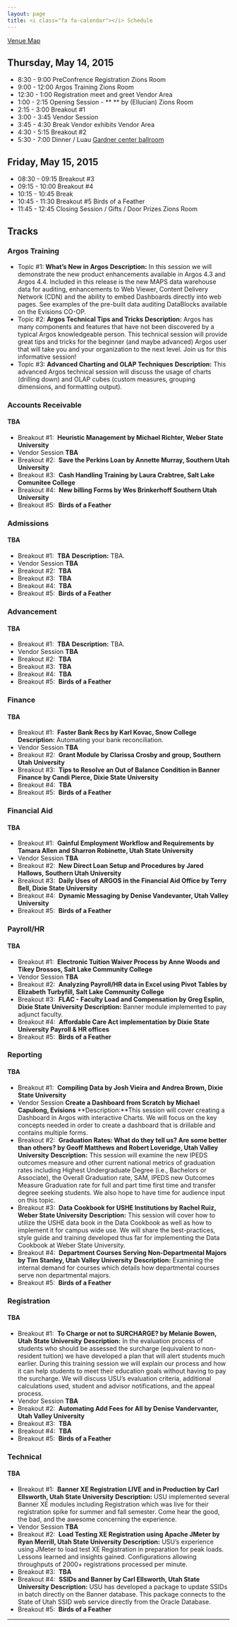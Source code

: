 ```yaml
---
layout: page
title: <i class="fa fa-calendar"></i> Schedule
---
```


<p class="lead"><a href="/img/ubug-2015.pdf"><i class="fa fa-map-marker"></i> Venue Map</a></p> 

## Thursday, May 14, 2015

* <i class="fa fa-clock-o"></i> 8:30 - 9:00 PreConfrence Registration <span class="text-primary"><i class="fa fa-map-marker"></i>Zions Room </span>
* <i class="fa fa-clock-o"></i> 9:00 - 12:00 Argos Training <span class="text-primary"><i class="fa fa-map-marker"></i>Zions Room </span>
* <i class="fa fa-clock-o"></i> 12:30 - 1:00 Registration meet and greet <span class="text-primary"><i class="fa fa-map-marker"></i>Vendor Area </span>
* <i class="fa fa-clock-o"></i> 1:00 - 2:15 Opening Session - ** ** by (Ellucian)  <span class="text-primary"><i class="fa fa-map-marker"></i>Zions Room </span>  
* <i class="fa fa-clock-o"></i> 2:15 - 3:00 Breakout #1
* <i class="fa fa-clock-o"></i> 3:00 - 3:45 Vendor Session
* <i class="fa fa-clock-o"></i> 3:45 - 4:30 Break Vendor exhibits <span class="text-primary"><i class="fa fa-map-marker"></i> Vendor Area</span>
* <i class="fa fa-clock-o"></i> 4:30 - 5:15 Breakout #2
* <i class="fa fa-clock-o"></i> 5:30 - 7:00 Dinner / Luau <span class="text-primary"><i class="fa fa-map-marker"></i> [Gardner center ballroom](https://goo.gl/maps/i3dPB)</span>

## Friday, May 15, 2015

* <i class="fa fa-clock-o"></i> 08:30 - 09:15 Breakout #3
* <i class="fa fa-clock-o"></i> 09:15 - 10:00 Breakout #4
* <i class="fa fa-clock-o"></i> 10:15 - 10:45 Break
* <i class="fa fa-clock-o"></i> 10:45 - 11:30 Breakout #5 Birds of a Feather
* <i class="fa fa-clock-o"></i> 11:45 - 12:45 Closing Session / Gifts / Door Prizes <span class="text-primary"><i class="fa fa-map-marker"></i> Zions Room</span>

<p class="page-break"></p>

## <i class="fa fa-bars"></i> Tracks

### Argos Training
* <span class="text-primary">Topic #1:</span> **What’s New in Argos**
  <span class="text-muted">**Description:** In this session we will demonstrate the new product enhancements available in Argos 4.3 and Argos 4.4. Included in this release is the new MAPS data warehouse data for auditing, enhancements to Web Viewer, Content Delivery Network (CDN) and the ability to embed Dashboards directly into web pages. See examples of the pre-built data auditing DataBlocks available on the Evisions CO-OP.</span>
* <span class="text-primary">Topic #2:</span> **Argos Technical Tips and Tricks**
  <span class="text-muted">**Description:** Argos has many components and features that have not been discovered by a typical Argos knowledgeable person. This technical session will provide great tips and tricks for the beginner (and maybe advanced) Argos user that will take you and your organization to the next level. Join us for this informative session!</span>
* <span class="text-primary">Topic #3:</span> **Advanced Charting and OLAP Techniques**
  <span class="text-muted">**Description:** This advanced Argos technical session will discuss the usage of charts (drilling down) and OLAP cubes (custom measures, grouping dimensions, and formatting output).</span>


### Accounts Receivable

#### <i class="fa fa-map-marker"></i> TBA

* <span class="text-primary">Breakout #1:</span>  **Heuristic Management by Michael Richter, Weber State University**
* <span class="text-primary">Vendor Session</span> **TBA**
* <span class="text-primary">Breakout #2:</span>  **Save the Perkins Loan by Annette Murray, Southern Utah University**
* <span class="text-primary">Breakout #3:</span>  **Cash Handling Training by Laura Crabtree, Salt Lake Comunitee College**
* <span class="text-primary">Breakout #4:</span>  **New billing Forms by Wes Brinkerhoff Southern Utah University**
* <span class="text-primary">Breakout #5:</span>  **Birds of a Feather**

### Admissions

#### <i class="fa fa-map-marker"></i> TBA

* <span class="text-primary">Breakout #1:</span>  **TBA**
  <span class="text-muted">**Description:** TBA.</span>
* <span class="text-primary">Vendor Session</span> **TBA**
* <span class="text-primary">Breakout #2:</span>  **TBA**
* <span class="text-primary">Breakout #3:</span>  **TBA**
* <span class="text-primary">Breakout #4:</span>  **TBA**
* <span class="text-primary">Breakout #5:</span>  **Birds of a Feather**

### Advancement

#### <i class="fa fa-map-marker"></i> TBA

* <span class="text-primary">Breakout #1:</span>  **TBA**
  <span class="text-muted">**Description:** TBA.</span>
* <span class="text-primary">Vendor Session</span> **TBA**
* <span class="text-primary">Breakout #2:</span>  **TBA**
* <span class="text-primary">Breakout #3:</span>  **TBA**
* <span class="text-primary">Breakout #4:</span>  **TBA**
* <span class="text-primary">Breakout #5:</span>  **Birds of a Feather**

<p class="page-break"></p>
 
### Finance

#### <i class="fa fa-map-marker"></i> TBA

* <span class="text-primary">Breakout #1:</span>  **Faster Bank Recs by Karl Kovac, Snow College**
  <span class="text-muted">**Description:** Automating your bank reconciliation.</span>
* <span class="text-primary">Vendor Session</span> **TBA**
* <span class="text-primary">Breakout #2:</span>  **Grant Module by Clarissa Crosby and group, Southern Utah University**
* <span class="text-primary">Breakout #3:</span>  **Tips to Resolve an Out of Balance Condition in Banner Finance by Candi Pierce, Dixie State University**
* <span class="text-primary">Breakout #4:</span>  **TBA**
* <span class="text-primary">Breakout #5:</span>  **Birds of a Feather**

### Financial Aid

#### <i class="fa fa-map-marker"></i> TBA

* <span class="text-primary">Breakout #1:</span>  **Gainful Employment Workflow and Requirements by Tamara Allen and Sharron Robinette, Utah State University**
* <span class="text-primary">Vendor Session</span> **TBA**
* <span class="text-primary">Breakout #2:</span>  **New Direct Loan Setup and Procedures by Jared Hallows, Southern Utah University**
* <span class="text-primary">Breakout #3:</span>  **Daily Uses of ARGOS in the Financial Aid Office by Terry Bell, Dixie State University**
* <span class="text-primary">Breakout #4:</span>  **Dynamic Messaging by Denise Vandevanter, Utah Valley University**
* <span class="text-primary">Breakout #5:</span>  **Birds of a Feather**

### Payroll/HR

#### <i class="fa fa-map-marker"></i> TBA

* <span class="text-primary">Breakout #1:</span>  **Electronic Tuition Waiver Process by Anne Woods and Tikey Drossos, Salt Lake Community College**
* <span class="text-primary">Vendor Session</span> **TBA**
* <span class="text-primary">Breakout #2:</span>  **Analyzing Payroll/HR data in Excel using Pivot Tables by Elizabeth Turbyfill, Salt Lake Community College**
* <span class="text-primary">Breakout #3:</span>  **FLAC - Faculty Load and Compensation by Greg Esplin, Dixie State University**
  <span class="text-muted">**Description:** Banner module implemented to pay adjunct faculty.</span>
* <span class="text-primary">Breakout #4:</span>  **Affordable Care Act implementation by Dixie State University Payroll & HR offices**
* <span class="text-primary">Breakout #5:</span>  **Birds of a Feather**

### Reporting

#### <i class="fa fa-map-marker"></i> TBA

* <span class="text-primary">Breakout #1:</span>  **Compiling Data by Josh Vieira and Andrea Brown, Dixie State University**
* <span class="text-primary">Vendor Session</span> **Create a Dashboard from Scratch by Michael Capulong, Evisions**
<span class="text-muted">**Description:**This session will cover creating a Dashboard in Argos with interactive Charts.  We will focus on the key concepts needed in order to create a dashboard that is drillable and contains multiple forms.</span>
* <span class="text-primary">Breakout #2:</span>  **Graduation Rates: What do they tell us?  Are some better than others? by Geoff Matthews and Robert Loveridge, Utah Valley University**
<span class="text-muted">**Description:** This session will examine the new IPEDS outcomes measure and other current national metrics of graduation rates including Highest Undergraduate Degree (i.e., Bachelors or Associate), the Overall Graduation rate, SAM, IPEDS new Outcomes Measure Graduation rate for full and part time first time and transfer degree seeking students. We also hope to have time for audience input on this topic.</span>
* <span class="text-primary">Breakout #3:</span>  **Data Cookbook for USHE Institutions by Rachel Ruiz, Weber State University**
 <span class="text-muted">**Description:** This session will cover how to utilize the USHE data book in the Data Cookbook as well as how to implement it for campus wide use. We will share the best-practices, style guide and training developed thus far for implementing the Data Cookbook at Weber State University.</span>
* <span class="text-primary">Breakout #4:</span>  **Department Courses Serving Non-Departmental Majors by Tim Stanley, Utah Valley University**
  <span class="text-muted">**Description:** Examining the internal demand for courses which details how departmental courses serve non departmental majors.</span>
* <span class="text-primary">Breakout #5:</span>  **Birds of a Feather**

### Registration

#### <i class="fa fa-map-marker"></i> TBA

* <span class="text-primary">Breakout #1:</span>  **To Charge or not to SURCHARGE? by Melanie Bowen, Utah State University**
  <span class="text-muted">**Description:** In the evaluation process of students who should be assessed the surcharge (equivalent to non-resident tuition) we have developed a plan that will alert students much earlier.  During this training session we will explain our process and how it can help students to meet their education goals without having to pay the surcharge.  We will discuss USU’s evaluation criteria, additional calculations used, student and advisor notifications, and the appeal process.</span>
* <span class="text-primary">Vendor Session</span> **TBA**
* <span class="text-primary">Breakout #2:</span>  **Automating Add Fees for All by Denise Vandervanter, Utah Valley University**
* <span class="text-primary">Breakout #3:</span>  **TBA**
* <span class="text-primary">Breakout #4:</span>  **TBA**
* <span class="text-primary">Breakout #5:</span>  **Birds of a Feather**

### Technical

#### <i class="fa fa-map-marker"></i> TBA

* <span class="text-primary">Breakout #1:</span>  **Banner XE Registration LIVE and in Production by Carl Ellsworth, Utah State University**
  <span class="text-muted">**Description:** USU implemented several Banner XE modules including Registration which was live for their registration spike for summer and fall semester. Come hear the good, the bad, and the awesome concerning the experience.</span>
* <span class="text-primary">Vendor Session</span> **TBA**
* <span class="text-primary">Breakout #2:</span>  **Load Testing XE Registration using Apache JMeter by Ryan Merrill, Utah State University**
  <span class="text-muted">**Description:** USU’s experience using JMeter to load test XE Registration in preparation for peak loads.  Lessons learned and insights gained.  Configurations allowing throughputs of 2000+ registrations processed per minute.</span>
* <span class="text-primary">Breakout #3:</span>  **TBA**
* <span class="text-primary">Breakout #4:</span>  **SSIDs and Banner by Carl Ellsworth, Utah State University**
  <span class="text-muted">**Description:** USU has developed a package to update SSIDs in batch directly on the Banner database. This package connects to the State of Utah SSID web service directly from the Oracle Database.</span>
* <span class="text-primary">Breakout #5:</span>  **Birds of a Feather**

---
